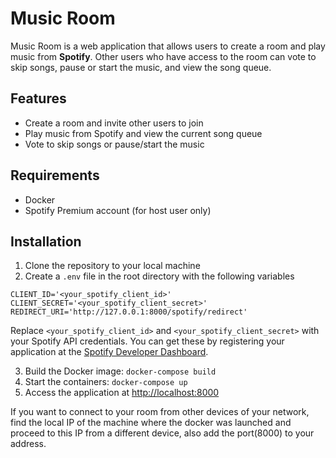 # Music Room
Music Room is a web application that allows users to create a room and play music from **Spotify**. Other users who have access to the room can vote to skip songs, pause or start the music, and view the song queue.

## Features
* Create a room and invite other users to join
* Play music from Spotify and view the current song queue
* Vote to skip songs or pause/start the music
## Requirements
* Docker
* Spotify Premium account (for host user only)

## Installation
1. Clone the repository to your local machine
2. Create a `.env` file in the root directory with the following variables
```
CLIENT_ID='<your_spotify_client_id>'
CLIENT_SECRET='<your_spotify_client_secret>'
REDIRECT_URI='http://127.0.0.1:8000/spotify/redirect'
```
Replace `<your_spotify_client_id>` and `<your_spotify_client_secret>` with your Spotify API credentials. You can get these by registering your application at the [Spotify Developer Dashboard](https://developer.spotify.com/dashboard/).

3. Build the Docker image:
```docker-compose build```
4. Start the containers:
```docker-compose up```
5. Access the application at [http://localhost:8000](http://localhost:8000)

If you want to connect to your room from other devices of your network, find the local IP of the machine where the docker was launched and proceed to this IP from a different device, also add the port(8000) to your address.
